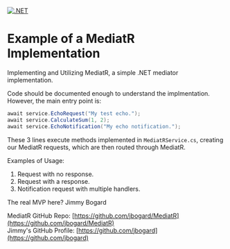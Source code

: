 [![.NET](https://github.com/MattTheDev/MediatRExample/actions/workflows/dotnet.yml/badge.svg)](https://github.com/MattTheDev/MediatRExample/actions/workflows/dotnet.yml)

# Example of a MediatR Implementation

Implementing and Utilizing MediatR, a simple .NET mediator implementation.

Code should be documented enough to understand the implmentation. However, the main entry point is:

```csharp
await service.EchoRequest("My test echo.");
await service.CalculateSum(1, 2);
await service.EchoNotification("My echo notification.");
```

These 3 lines execute methods implemented in `MediatRService.cs`, creating our MediatR requests, which are then routed through MediatR.

Examples of Usage:

1. Request with no response.
2. Request with a response.
3. Notification request with multiple handlers.

The real MVP here? Jimmy Bogard

MediatR GitHub Repo: [https://github.com/jbogard/MediatR](https://github.com/jbogard/MediatR)   
Jimmy's GitHub Profile: [https://github.com/jbogard](https://github.com/jbogard)

